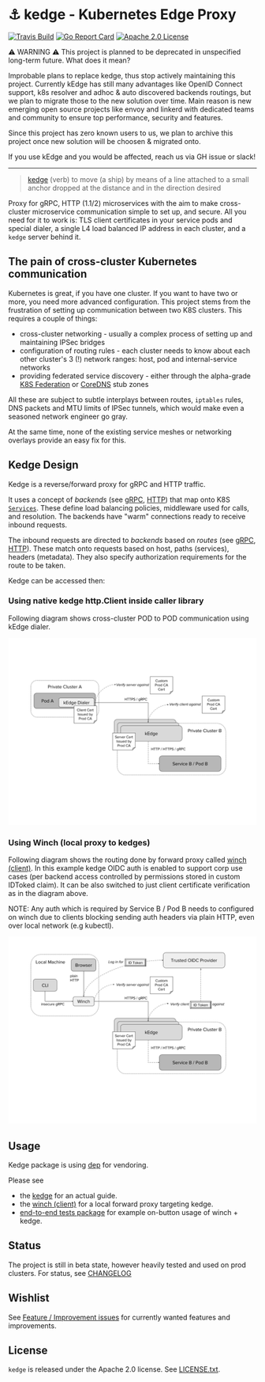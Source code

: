 # :anchor: kedge - Kubernetes Edge Proxy

[![Travis Build](https://travis-ci.org/improbable-eng/kedge.svg?branch=master)](https://travis-ci.org/improbable-eng/kedge)
[![Go Report Card](https://goreportcard.com/badge/github.com/improbable-eng/kedge)](https://goreportcard.com/report/github.com/improbable-eng/kedge)
[![Apache 2.0 License](https://img.shields.io/badge/License-Apache%202.0-blue.svg)](LICENSE)

:warning: WARNING :warning: This project is planned to be deprecated in unspecified long-term future. 
What does it mean? 

Improbable plans to replace kedge, thus stop actively maintaining this project. Currently kEdge has still many advantages like OpenID Connect support, k8s resolver and adhoc & auto discovered backends routings, but we plan to migrate those to the new solution over time. Main reason is new emerging open source projects like envoy and linkerd with dedicated teams and community to ensure top performance, security and features. 

Since this project has zero known users to us, we plan to archive this project once new solution will be choosen & migrated onto. 

If you use kEdge and you would be affected, reach us via GH issue or slack! 

-----

 > [kedge](https://www.merriam-webster.com/dictionary/kedge) (verb) to move (a ship) by means of a line attached to a small anchor dropped at the distance and in the direction desired

Proxy for gRPC, HTTP (1.1/2) microservices with the aim to make cross-cluster
microservice communication simple to set up, and secure. All you need for it to work is: 
TLS client certificates in your service pods and special dialer, a single L4 load balanced IP address in each cluster, and a `kedge` server behind it.

## The pain of cross-cluster Kubernetes communication

Kubernetes is great, if you have one cluster. If you want to have two or more, you need more advanced configuration. 
This project stems from the frustration of setting up communication between two K8S clusters. This requires a couple of things:
 - cross-cluster networking - usually a complex process of setting up and maintaining IPSec bridges
 - configuration of routing rules - each cluster needs to know about each other cluster's 3 (!) network ranges: 
 host, pod and internal-service networks
 - providing federated service discovery - either through the alpha-grade 
 [K8S Federation](https://kubernetes.io/docs/concepts/cluster-administration/federation/) or [CoreDNS](https://github.com/coredns/coredns) stub zones

All these are subject to subtle interplays between routes, `iptables` rules, DNS packets and MTU limits of IPSec tunnels, 
which would make even a seasoned network engineer go gray.

At the same time, none of the existing service meshes or networking overlays provide an easy fix for this.

## Kedge Design

Kedge is a reverse/forward proxy for gRPC and HTTP traffic. 

It uses a concept of *backends* (see [gRPC](proto/kedge/config/grpc/backends/backend.proto), [HTTP](proto/kedge/config/http/backends/backend.proto)) 
that map onto K8S [`Services`](https://kubernetes.io/docs/user-guide/services/). These define load balancing policies, 
middleware used for calls, and resolution. The backends have "warm" connections ready to receive inbound requests.

The inbound requests are directed to *backends* based on *routes* (see [gRPC](proto/kedge/config/grpc/routes/routes.proto), 
[HTTP](proto/kedge/config/grpc/routes/routes.proto)). These match onto requests based on host, paths (services), headers (metadata). 
They also specify authorization requirements for the route to be taken.

Kedge can be accessed then: 

### Using native kedge http.Client inside caller library

Following diagram shows cross-cluster POD to POD communication using kEdge dialer.

![Kedge Cert Routing](./docs/kedge_native_dialer_certs.png)

### Using Winch (local proxy to kedges)

Following diagram shows the routing done by forward proxy called [winch (client)](docs/winch.md). In this example 
kedge OIDC auth is enabled to support corp use cases (per backend access controlled by permissions stored in custom IDToked claim). 
It can be also switched to just client certificate verification as in the diagram above.

NOTE: Any auth which is required by Service B / Pod B needs to configured on winch due to clients blocking sending auth headers via
 plain HTTP, even over local network (e.g kubectl). 

![Kedge Winch Routing](./docs/kedge_winch_oidc.png)

## Usage

Kedge package is using [dep](https://github.com/golang/dep) for vendoring.

Please see 
* the [kedge](docs/kedge.md) for an actual guide.
* the [winch (client)](docs/winch.md) for a local forward proxy targeting kedge.
* [end-to-end tests package](pkg/e2e) for example on-button usage of winch + kedge.
## Status

The project is still in beta state, however heavily tested and used on prod clusters.
For status, see [CHANGELOG](CHANGELOG.md)

## Wishlist

See [Feature / Improvement issues](https://github.com/improbable-eng/kedge/issues?q=is%3Aopen+is%3Aissue+label%3A%22feature+%2F+improvement%22) for currently wanted features and improvements.

## License

`kedge` is released under the Apache 2.0 license. See [LICENSE.txt](LICENSE.txt).

